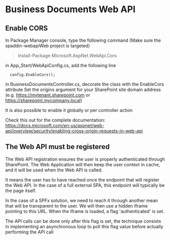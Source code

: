 ﻿# Business Documents Web API


## Enable CORS

In Package Manager console, type the following command
(Make sure the spaddin-webapiWeb project is targeted)
> Install-Package Microsoft.AspNet.WebApi.Cors

in App_Start/WebApiConfig.cs, add the following line
```
  config.EnableCors();
```

in BusinessDocumentsController.cs, decorate the class with the EnableCors attribute
Set the origins argument for your SharePoint site domain address
(e.g. https://mytenant.sharepoint.com or https://sharepoint.mycompany.local)

It is also possible to enable it globally or per controller action

Check this out for the complete documentation:
https://docs.microsoft.com/en-us/aspnet/web-api/overview/security/enabling-cross-origin-requests-in-web-api


## The Web API must be registered
The Web API registration ensures the user is properly authenticated through SharePoint.
The Web Application will then keep the user context in cache, and it will be used when the Web API is called.

It means the user has to have reached once the endpoint that will register the Web API.
In the case of a full external SPA, this endpoint will typically be the page itself.

In the case of a SPFx solution, we need to reach it through another mean that will be transparent to the user.
We will then use a hidden Iframe pointing to this URL.
When the Iframe is loaded, a flag 'authenticated' is set.

The API calls can be done only after this flag is set, the technique consists in implementing an asynchronous loop
to poll this flag value before actually performing the API call
